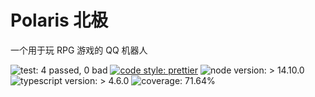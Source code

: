 # Polaris 北极

一个用于玩 RPG 游戏的 QQ 机器人

![test: 4 passed, 0 bad](https://img.shields.io/badge/test-4%20passed%2C%200%20bad-red)
[![code style: prettier](https://img.shields.io/badge/code_style-prettier-ff69b4.svg?style=flat-square)](https://github.com/prettier/prettier)
![node version: > 14.10.0](https://img.shields.io/badge/node%20version-%3E%2014.10.0-yellowgreen)
![typescript version: > 4.6.0](https://img.shields.io/badge/typescript%20version-%3E%204.6.0-blue)
![coverage: 71.64%](https://img.shields.io/badge/coverage-71.64%25-yellowgreen)
